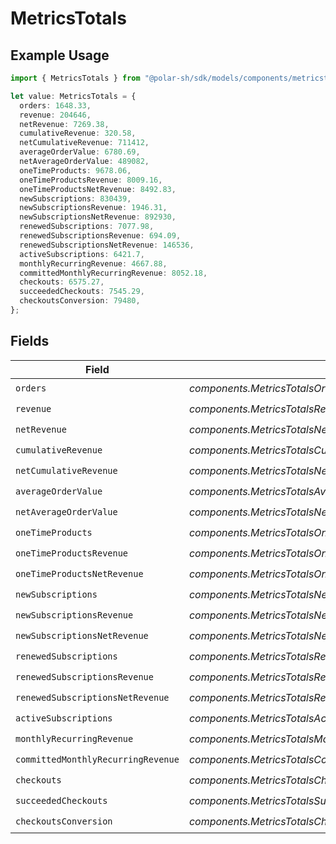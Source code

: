 # MetricsTotals

## Example Usage

```typescript
import { MetricsTotals } from "@polar-sh/sdk/models/components/metricstotals.js";

let value: MetricsTotals = {
  orders: 1648.33,
  revenue: 204646,
  netRevenue: 7269.38,
  cumulativeRevenue: 320.58,
  netCumulativeRevenue: 711412,
  averageOrderValue: 6780.69,
  netAverageOrderValue: 489082,
  oneTimeProducts: 9678.06,
  oneTimeProductsRevenue: 8009.16,
  oneTimeProductsNetRevenue: 8492.83,
  newSubscriptions: 830439,
  newSubscriptionsRevenue: 1946.31,
  newSubscriptionsNetRevenue: 892930,
  renewedSubscriptions: 7077.98,
  renewedSubscriptionsRevenue: 694.09,
  renewedSubscriptionsNetRevenue: 146536,
  activeSubscriptions: 6421.7,
  monthlyRecurringRevenue: 4667.88,
  committedMonthlyRecurringRevenue: 8052.18,
  checkouts: 6575.27,
  succeededCheckouts: 7545.29,
  checkoutsConversion: 79480,
};
```

## Fields

| Field                                                      | Type                                                       | Required                                                   | Description                                                |
| ---------------------------------------------------------- | ---------------------------------------------------------- | ---------------------------------------------------------- | ---------------------------------------------------------- |
| `orders`                                                   | *components.MetricsTotalsOrders*                           | :heavy_check_mark:                                         | N/A                                                        |
| `revenue`                                                  | *components.MetricsTotalsRevenue*                          | :heavy_check_mark:                                         | N/A                                                        |
| `netRevenue`                                               | *components.MetricsTotalsNetRevenue*                       | :heavy_check_mark:                                         | N/A                                                        |
| `cumulativeRevenue`                                        | *components.MetricsTotalsCumulativeRevenue*                | :heavy_check_mark:                                         | N/A                                                        |
| `netCumulativeRevenue`                                     | *components.MetricsTotalsNetCumulativeRevenue*             | :heavy_check_mark:                                         | N/A                                                        |
| `averageOrderValue`                                        | *components.MetricsTotalsAverageOrderValue*                | :heavy_check_mark:                                         | N/A                                                        |
| `netAverageOrderValue`                                     | *components.MetricsTotalsNetAverageOrderValue*             | :heavy_check_mark:                                         | N/A                                                        |
| `oneTimeProducts`                                          | *components.MetricsTotalsOneTimeProducts*                  | :heavy_check_mark:                                         | N/A                                                        |
| `oneTimeProductsRevenue`                                   | *components.MetricsTotalsOneTimeProductsRevenue*           | :heavy_check_mark:                                         | N/A                                                        |
| `oneTimeProductsNetRevenue`                                | *components.MetricsTotalsOneTimeProductsNetRevenue*        | :heavy_check_mark:                                         | N/A                                                        |
| `newSubscriptions`                                         | *components.MetricsTotalsNewSubscriptions*                 | :heavy_check_mark:                                         | N/A                                                        |
| `newSubscriptionsRevenue`                                  | *components.MetricsTotalsNewSubscriptionsRevenue*          | :heavy_check_mark:                                         | N/A                                                        |
| `newSubscriptionsNetRevenue`                               | *components.MetricsTotalsNewSubscriptionsNetRevenue*       | :heavy_check_mark:                                         | N/A                                                        |
| `renewedSubscriptions`                                     | *components.MetricsTotalsRenewedSubscriptions*             | :heavy_check_mark:                                         | N/A                                                        |
| `renewedSubscriptionsRevenue`                              | *components.MetricsTotalsRenewedSubscriptionsRevenue*      | :heavy_check_mark:                                         | N/A                                                        |
| `renewedSubscriptionsNetRevenue`                           | *components.MetricsTotalsRenewedSubscriptionsNetRevenue*   | :heavy_check_mark:                                         | N/A                                                        |
| `activeSubscriptions`                                      | *components.MetricsTotalsActiveSubscriptions*              | :heavy_check_mark:                                         | N/A                                                        |
| `monthlyRecurringRevenue`                                  | *components.MetricsTotalsMonthlyRecurringRevenue*          | :heavy_check_mark:                                         | N/A                                                        |
| `committedMonthlyRecurringRevenue`                         | *components.MetricsTotalsCommittedMonthlyRecurringRevenue* | :heavy_check_mark:                                         | N/A                                                        |
| `checkouts`                                                | *components.MetricsTotalsCheckouts*                        | :heavy_check_mark:                                         | N/A                                                        |
| `succeededCheckouts`                                       | *components.MetricsTotalsSucceededCheckouts*               | :heavy_check_mark:                                         | N/A                                                        |
| `checkoutsConversion`                                      | *components.MetricsTotalsCheckoutsConversion*              | :heavy_check_mark:                                         | N/A                                                        |